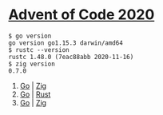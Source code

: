 # [Advent of Code 2020](https://adventofcode.com/2020)

```
$ go version
go version go1.15.3 darwin/amd64
$ rustc --version
rustc 1.48.0 (7eac88abb 2020-11-16)
$ zig version
0.7.0
```

1. [Go](https://github.com/tcard/advent2020/tree/main/1/go) | [Zig](https://github.com/tcard/advent2020/tree/main/1/zig)
2. [Go](https://github.com/tcard/advent2020/tree/main/2/go) | [Rust](https://github.com/tcard/advent2020/tree/main/2/rust)
3. [Go](https://github.com/tcard/advent2020/tree/main/3/go) | [Zig](https://github.com/tcard/advent2020/tree/main/3/zig)
